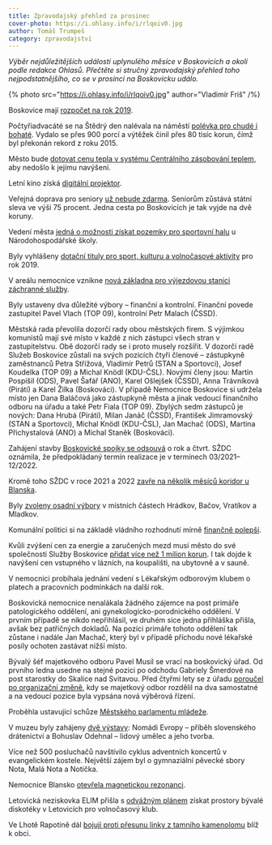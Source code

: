 ```yaml
---
title: Zpravodajský přehled za prosinec
cover-photo: https://i.ohlasy.info/i/rlqoiv0.jpg
author: Tomáš Trumpeš
category: zpravodajství
---
```


*Výběr nejdůležitějších událostí uplynulého měsíce v Boskovicích a okolí podle redakce Ohlasů. Přečtěte si stručný zpravodajský přehled toho nejpodstatnějšího, co se v prosinci na Boskovicku událo.*

{% photo src="https://i.ohlasy.info/i/rlqoiv0.jpg" author="Vladimír Friš" /%}

Boskovice mají [rozpočet na rok 2019](http://www.ohlasy.info/clanky/2018/12/navrh-rozpoctu.html).

Počtyřiadvacáté se na Štědrý den nalévala na náměstí [polévka pro chudé i bohaté](http://boskovice.cz/polevka-se-u-vanocniho-stromu-nalevala-jiz-po-ctyriadvacate/d-35392). Vydalo se přes 900 porcí a výtěžek činil přes 80 tisíc korun, čímž byl překonán rekord z roku 2015.

Město bude [dotovat cenu tepla v systému Centrálního zásobování teplem](http://www.ohlasy.info/clanky/2018/12/cena-tepla.html), aby nedošlo k jejímu navýšení.

Letní kino získá [digitální projektor](http://www.ohlasy.info/clanky/2018/12/zastupitelstvo.html).

Veřejná doprava pro seniory [už nebude zdarma](http://www.ohlasy.info/clanky/2018/12/zastupitelstvo.html). Seniorům zůstává státní sleva ve výši 75 procent. Jedna cesta po Boskovicích je tak vyjde na dvě koruny.

Vedení města [jedná o možnosti získat pozemky pro sportovní halu](http://www.ohlasy.info/clanky/2018/12/z-radnice.html) u Národohospodářské školy.

Byly vyhlášeny [dotační tituly pro sport, kulturu a volnočasové aktivity](http://boskovice.cz/dotacni-programy-2019/d-35356/p1=30926) pro rok 2019.

V areálu nemocnice vznikne [nová základna pro výjezdovou stanici záchranné služby](https://blanensky.denik.cz/zpravy_region/modernejsi-a-s-lepsim-zazemim-v-boskovicich-vznikne-nova-zakladna-zachranaru-20181214.html).

Byly ustaveny dva důležité výbory – finanční a kontrolní. Finanční povede zastupitel Pavel Vlach (TOP 09), kontrolní Petr Malach (ČSSD).

Městská rada převolila dozorčí rady obou městských firem. S výjimkou komunistů mají své místo v každé z nich zástupci všech stran v zastupitelstvu. Obě dozorčí rady se i proto musely rozšířit. V dozorčí radě Služeb Boskovice zůstali na svých pozicích čtyři členové – zástupkyně zaměstnanců Petra Střížová, Vladimír Petrů (STAN a Sportovci), Josef Koudelka (TOP 09) a Michal Knödl (KDU-ČSL). Novými členy jsou: Martin Pospíšil (ODS), Pavel Šafář (ANO), Karel Ošlejšek (ČSSD), Anna Trávníková (Piráti) a Karel Žilka (Boskováci). V případě Nemocnice Boskovice si udržela místo jen Dana Baláčová jako zástupkyně města a jinak vedoucí finančního odboru na úřadu a také Petr Fiala (TOP 09). Zbylých sedm zástupců je nových: Dana Hrubá (Piráti), Milan Janáč (ČSSD), František Jimramovský (STAN a Sportovci), Michal Knödl (KDU-ČSL), Jan Machač (ODS), Martina Přichystalová (ANO) a Michal Staněk (Boskováci).

Zahájení stavby [Boskovické spojky se odsouvá](https://forum.ohlasy.info/t/boskovicka-spojka/156) o rok a čtvrt. SŽDC oznámila, že předpokládaný termín realizace je v termínech 03/2021–12/2022.

Kromě toho SŽDC v roce 2021 a 2022 [zavře na několik měsíců koridor u Blanska](https://zdopravy.cz/do-brna-vlakem-objizdkou-szdc-na-nekolik-mesicu-zavre-hlavni-koridor-u-blanska-20804/).

Byly [zvoleny osadní výbory](http://www.ohlasy.info/clanky/2018/12/zastupitelstvo.html) v místních částech Hrádkov, Bačov, Vratíkov a Mladkov.

Komunální politici si na základě vládního rozhodnutí mírně [finančně polepší](http://www.ohlasy.info/clanky/2018/12/zastupitelstvo.html).

Kvůli zvýšení cen za energie a zaručených mezd musí město do své společnosti Služby Boskovice [přidat více než 1 milion korun](http://www.ohlasy.info/clanky/2018/12/zastupitelstvo.html). I tak dojde k navýšení cen vstupného v lázních, na koupališti, na ubytovně a v sauně.

V nemocnici probíhala jednání vedení s Lékařským odborovým klubem o platech a pracovních podmínkách na další rok.

Boskovická nemocnice nenalákala žádného zájemce na post primáře patologického oddělení, ani gynekologicko-porodnického oddělení. V prvním případě se nikdo nepřihlásil, ve druhém sice jedna přihláška přišla, avšak bez patřičných dokladů. Na pozici primáře tohoto oddělení tak zůstane i nadále Jan Machač, který byl v případě příchodu nové lékařské posily ochoten zastávat nižší místo.

Bývalý šéf majetkového odboru Pavel Musil se vrací na boskovický úřad. Od prvního ledna usedne na stejné pozici po odchodu Gabriely Šmerdové na post starostky do Skalice nad Svitavou. Před čtyřmi lety se z úřadu [poroučel po organizační změně](http://www.ohlasy.info/clanky/2015/04/personalni-zmeny-radnice.html), kdy se majetkový odbor rozdělil na dva samostatné a na vedoucí pozice byla vypsána nová výběrová řízení.

Proběhla ustavující schůze [Městského parlamentu mládeže](http://boskovice.cz/ustavujici-schuze-mestskeho-parlamentu-mladeze/d-35328).

V muzeu byly zahájeny [dvě výstavy](http://boskovice.cz/v-muzeu-zahajili-dve-vystavy/d-35333): Nomádi Evropy – příběh slovenského drátenictví a Bohuslav Odehnal – lidový umělec a jeho tvorba.

Více než 500 posluchačů navštívilo cyklus adventních koncertů v evangelickém kostele. Největší zájem byl o gymnaziální pěvecké sbory Nota, Malá Nota a Notička.

Nemocnice Blansko [otevřela magnetickou rezonanci](https://blanensky.denik.cz/zpravy_region/nemocnice-blansko-otevrela-magnetickou-rezonanci-za-55-milionu-korun-20181205.html).

Letovická neziskovka ELIM přišla s [odvážným plánem](http://fabrikaproelim.cz/) získat prostory bývalé diskotéky v Letovicích pro volnočasový klub.

Ve Lhotě Rapotině dál [bojují proti přesunu linky z tamního kamenolomu](https://blanensky.denik.cz/zpravy_region/uz-nyni-nam-vadi-a-muze-byt-jeste-hur-rikaji-linku-z-kamenolomu-bliz-nechteji-20181211.html) blíž k obci.
